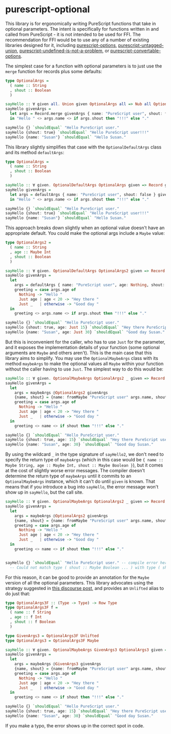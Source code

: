 # purescript-optional

This library is for ergonomically writing PureScript functions that take in optional parameters. The intent is specifically for functions written in and called from PureScript - it is not intended to be used for FFI. The recommendation for FFI would be to use any of a number of existing libraries designed for it, including [purescript-options](https://pursuit.purescript.org/packages/purescript-options), [purescript-untagged-union](https://pursuit.purescript.org/packages/purescript-untagged-union), [purescript-undefined-is-not-a-problem](https://pursuit.purescript.org/packages/purescript-undefined-is-not-a-problem), or [purescript-convertable-options](https://pursuit.purescript.org/packages/purescript-convertable-options).

The simplest case for a function with optional parameters is to just use the `merge` function for records plus some defaults:

```purescript
type OptionalArgs =
  ( name :: String
  , shout :: Boolean
  )

sayHello :: ∀ given all. Union given OptionalArgs all => Nub all OptionalArgs => Record given -> String
sayHello givenArgs = 
  let args = Record.merge givenArgs { name: "PureScript user", shout: false }
  in "Hello " <> args.name <> if args.shout then "!!!" else "."

sayHello {} `shouldEqual` "Hello PureScript user."
sayHello {shout: true} `shouldEqual` "Hello PureScript user!!!"
sayHello {name: "Susan"} `shouldEqual` "Hello Susan."
```

This library slightly simplifies that case with the `OptionalDefaultArgs` class and its method `defaultArgs`:

```purescript
type OptionalArgs =
  ( name :: String
  , shout :: Boolean
  )

sayHello :: ∀ given. OptionalDefaultArgs OptionalArgs given => Record given -> String
sayHello givenArgs = 
  let args = defaultArgs { name: "PureScript user", shout: false } givenArgs
  in "Hello " <> args.name <> if args.shout then "!!!" else "."

sayHello {} `shouldEqual` "Hello PureScript user."
sayHello {shout: true} `shouldEqual` "Hello PureScript user!!!"
sayHello {name: "Susan"} `shouldEqual` "Hello Susan."
```

This approach breaks down slightly when an optional value doesn't have an appropriate default. You could make the optional args include a `Maybe` value:

```purescript
type OptionalArgs2 =
  ( name :: String
  , age :: Maybe Int
  , shout :: Boolean
  )

sayHello :: ∀ given. OptionalDefaultArgs OptionalArgs2 given => Record given -> String
sayHello givenArgs = 
  let 
    args = defaultArgs { name: "PureScript user", age: Nothing, shout: false } givenArgs
    greeting = case args.age of
      Nothing -> "Hello "
      Just age | age < 20 -> "Hey there "
      Just _   | otherwise -> "Good day "
  in 
    greeting <> args.name <> if args.shout then "!!!" else "."

sayHello {} `shouldEqual` "Hello PureScript user."
sayHello {shout: true, age: Just 15} `shouldEqual` "Hey there PureScript user!!!"
sayHello {name: "Susan", age: Just 30} `shouldEqual` "Good day Susan."
```

But this is inconvenient for the caller, who has to use `Just` for the parameter, and it exposes the implementation details of your function (some optional arguments are `Maybe` and others aren't). This is the main case that this library aims to simplify. You may use the `OptionalMaybeArgs` class with its method `maybeArgs` to make the optional values all `Maybe` within your function without the caller having to use `Just`. The simplest way to do this would be:

```purescript
sayHello :: ∀ given. OptionalMaybeArgs OptionalArgs2 _ given => Record given -> String
sayHello givenArgs = 
  let 
    args = maybeArgs @OptionalArgs2 givenArgs
    {name, shout} = {name: fromMaybe "PureScript user" args.name, shout: fromMaybe false args.shout}
    greeting = case args.age of
      Nothing -> "Hello "
      Just age | age < 20 -> "Hey there "
      Just _   | otherwise -> "Good day "
  in 
    greeting <> name <> if shout then "!!!" else "."

sayHello {} `shouldEqual` "Hello PureScript user."
sayHello {shout: true, age: 15} `shouldEqual` "Hey there PureScript user!!!"
sayHello {name: "Susan", age: 30} `shouldEqual` "Good day Susan."
```

By using the wildcard `_` in the type signature of `sayHello2`, we don't need to specify the return type of `maybeArgs` (which in this case would be `{ name :: Maybe String, age :: Maybe Int, shout :: Maybe Boolean }`), but it comes at the cost of slightly worse error messages. The compiler doesn't determine the return type of `maybeArgs` until it commits to an `OptionalMaybeArgs` instance, which it can't do until `given` is known. That means that if you introduce a bug into `sayHello`, the error message won't show up in `sayHello`, but the call site. 

```pureScript
sayHello :: ∀ given. OptionalMaybeArgs OptionalArgs2 _ given => Record given -> String
sayHello givenArgs = 
  let 
    args = maybeArgs @OptionalArgs2 givenArgs
    {name, shout} = {name: fromMaybe "PureScript user" args.name, shout: fromMaybe false args.shoot} -- typo: shoot instead of shout
    greeting = case args.age of
      Nothing -> "Hello "
      Just age | age < 20 -> "Hey there "
      Just _   | otherwise -> "Good day "
  in 
    greeting <> name <> if shout then "!!!" else "."


sayHello {} `shouldEqual` "Hello PureScript user." -- compile error here instead of in `sayHello`: 
  -- Could not match type ( shout :: Maybe Boolean ... ) with type ( shoot :: Maybe Boolean ... | t3 )
```

For this reason, it can be good to provide an annotation for the `Maybe` version of all the optional parameters. This library advocates using the strategy suggested in [this discourse post](https://discourse.purescript.org/t/is-it-possible-to-define-type-that-enchances-record-with-maybe/1780/2?u=ntwilson), and provides an `Unlifted` alias to do just that:

```purescript
type OptionalArgs3F :: (Type -> Type) -> Row Type
type OptionalArgs3F f =
  ( name :: f String
  , age :: f Int
  , shout :: f Boolean
  )

type GivenArgs3 = OptionalArgs3F Unlifted
type OptionalArgs3 = OptionalArgs3F Maybe

sayHello :: ∀ given. OptionalMaybeArgs GivenArgs3 OptionalArgs3 given => Record given -> String
sayHello givenArgs = 
  let 
    args = maybeArgs @GivenArgs3 givenArgs
    {name, shout} = {name: fromMaybe "PureScript user" args.name, shout: fromMaybe false args.shout}
    greeting = case args.age of
      Nothing -> "Hello "
      Just age | age < 20 -> "Hey there "
      Just _   | otherwise -> "Good day "
  in 
    greeting <> name <> if shout then "!!!" else "."

sayHello {} `shouldEqual` "Hello PureScript user."
sayHello {shout: true, age: 15} `shouldEqual` "Hey there PureScript user!!!"
sayHello {name: "Susan", age: 30} `shouldEqual` "Good day Susan."
```

If you make a typo, the error shows up in the correct spot in code.
